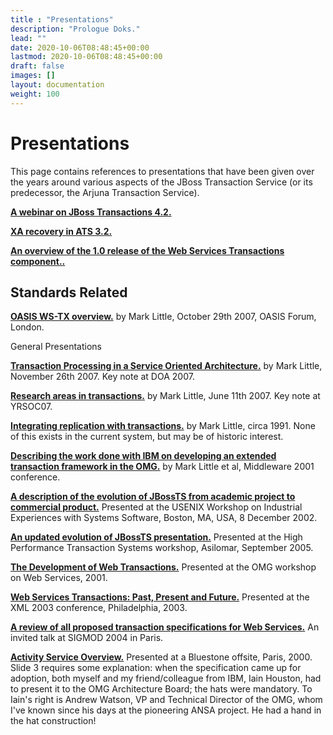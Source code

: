 ```yaml
---
title : "Presentations"
description: "Prologue Doks."
lead: ""
date: 2020-10-06T08:48:45+00:00
lastmod: 2020-10-06T08:48:45+00:00
draft: false
images: []
layout: documentation
weight: 100
---
```


Presentations
=============

This page contains references to presentations that have been given over
the years around various aspects of the JBoss Transaction Service (or
its predecessor, the Arjuna Transaction Service).

**[A webinar on JBoss Transactions
4.2.](https://downloads.jboss.org/jbosstm/dms/jbosstm/resources/presentations/JBossTSwebinar.pdf)**

**[XA recovery in ATS
3.2.](https://downloads.jboss.org/jbosstm/dms/jbosstm/resources/presentations/XARecoveryIn3_2.pdf)**

**[An overview of the 1.0 release of the Web Services Transactions
component..](https://downloads.jboss.org/jbosstm/dms/jbosstm/resources/presentations/XTSOverview.pdf)**

Standards Related
-----------------

**[OASIS WS-TX
overview.](https://downloads.jboss.org/jbosstm/dms/jbosstm/resources/presentations/OASISForum2007.pdf)**
by Mark Little, October 29th 2007, OASIS Forum, London.

General Presentations

**[Transaction Processing in a Service Oriented
Architecture.](https://downloads.jboss.org/jbosstm/dms/jbosstm/resources/presentations/DOA2007KeyNote.pdf)**
by Mark Little, November 26th 2007. Key note at DOA 2007.

**[Research areas in
transactions.](https://downloads.jboss.org/jbosstm/dms/jbosstm/resources/presentations/YRSOC07.pdf)**
by Mark Little, June 11th 2007. Key note at YRSOC07.

**[Integrating replication with
transactions.](https://downloads.jboss.org/jbosstm/dms/jbosstm/resources/presentations/ArjunaReplication.pdf)**
by Mark Little, circa 1991. None of this exists in the current system,
but may be of historic interest.

**[Describing the work done with IBM on developing an extended
transaction framework in the
OMG.](https://downloads.jboss.org/jbosstm/dms/jbosstm/resources/presentations/Middleware2001.pdf)**
by Mark Little et al, Middleware 2001 conference.

**[A description of the evolution of JBossTS from academic project to
commercial
product.](https://downloads.jboss.org/jbosstm/dms/jbosstm/resources/presentations/WIESS.pdf)**
Presented at the USENIX Workshop on Industrial Experiences with Systems
Software, Boston, MA, USA, 8 December 2002.

**[An updated evolution of JBossTS
presentation.](https://downloads.jboss.org/jbosstm/dms/jbosstm/resources/presentations/EvolutionofArjuna.pdf)**
Presented at the High Performance Transaction Systems workshop,
Asilomar, September 2005.

**[The Development of Web
Transactions.](https://downloads.jboss.org/jbosstm/dms/jbosstm/resources/presentations/OMG-Web-Services-Workshop.pdf)**
Presented at the OMG workshop on Web Services, 2001.

**[Web Services Transactions: Past, Present and
Future.](https://downloads.jboss.org/jbosstm/dms/jbosstm/resources/presentations/XML2003.pdf)**
Presented at the XML 2003 conference, Philadelphia, 2003.

**[A review of all proposed transaction specifications for Web
Services.](https://downloads.jboss.org/jbosstm/dms/jbosstm/resources/presentations/SIGMOD2004.pdf)**
An invited talk at SIGMOD 2004 in Paris.

**[Activity Service
Overview.](https://downloads.jboss.org/jbosstm/dms/jbosstm/resources/presentations/ActivityService.pdf)**
Presented at a Bluestone offsite, Paris, 2000. Slide 3 requires some
explanation: when the specification came up for adoption, both myself
and my friend/colleague from IBM, Iain Houston, had to present it to the
OMG Architecture Board; the hats were mandatory. To Iain\'s right is
Andrew Watson, VP and Technical Director of the OMG, whom I\'ve known
since his days at the pioneering ANSA project. He had a hand in the hat
construction!
